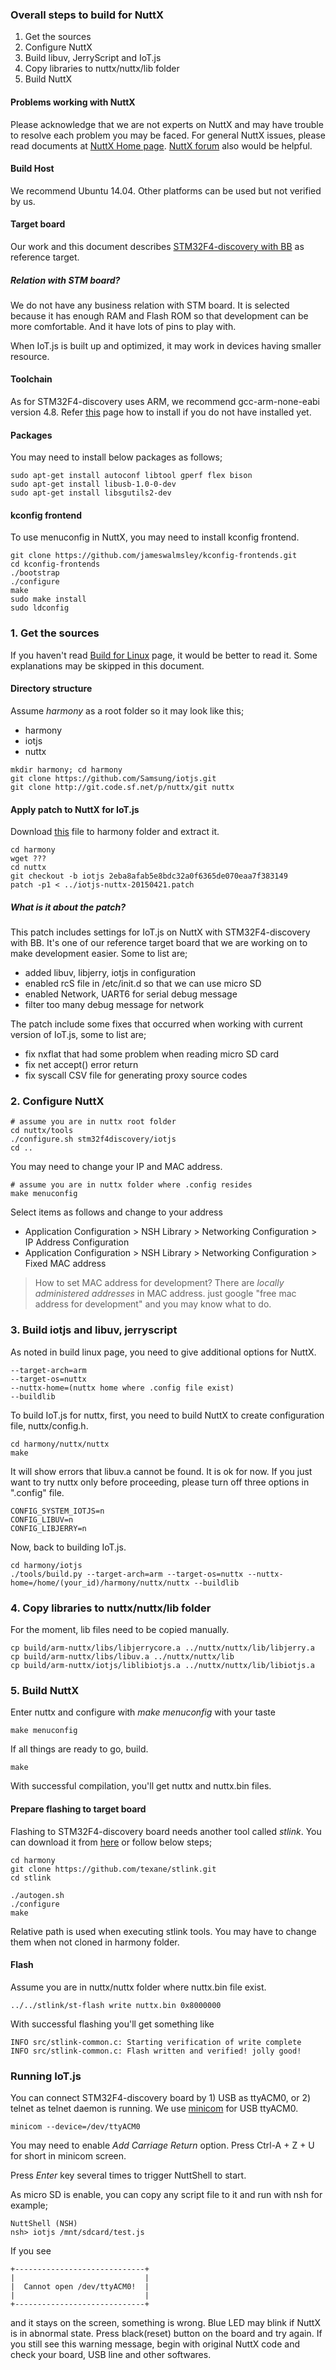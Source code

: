 ### Overall steps to build for NuttX
1. Get the sources
2. Configure NuttX
3. Build libuv, JerryScript and IoT.js
4. Copy libraries to nuttx/nuttx/lib folder
5. Build NuttX

#### Problems working with NuttX
Please acknowledge that we are not experts on NuttX and may have trouble to resolve each problem you may be faced. For general NuttX issues, please read documents at [NuttX Home page](http://nuttx.org/). [NuttX forum](https://groups.yahoo.com/neo/groups/nuttx/info) also would be helpful.

#### Build Host
We recommend Ubuntu 14.04. Other platforms can be used but not verified by us.

#### Target board
Our work and this document describes [STM32F4-discovery with BB](http://www.st.com/web/en/catalog/tools/FM116/SC959/SS1532/LN1199/PF255417) as reference target. 

##### Relation with STM board?
We do not have any business relation with STM board. It is selected because it has enough RAM and Flash ROM so that development can be more comfortable. And it have lots of pins to play with. 

When IoT.js is built up and optimized, it may work in devices having smaller resource.


#### Toolchain 

As for STM32F4-discovery uses ARM, we recommend gcc-arm-none-eabi version 4.8. Refer [this](https://pixhawk.org/dev/toolchain_installation_lin) page how to install if you do not have installed yet.

#### Packages 

You may need to install below packages as follows;
```
sudo apt-get install autoconf libtool gperf flex bison
sudo apt-get install libusb-1.0-0-dev
sudo apt-get install libsgutils2-dev
```

#### kconfig frontend

To use menuconfig in NuttX, you may need to install kconfig frontend.

```
git clone https://github.com/jameswalmsley/kconfig-frontends.git
cd kconfig-frontends
./bootstrap
./configure
make
sudo make install
sudo ldconfig
```


### 1. Get the sources

If you haven't read [Build for Linux](https://github.com/Samsung/iotjs/wiki/Build-for-Linux) page, it would be better to read it. Some explanations may be skipped in this document.


#### Directory structure

Assume _harmony_ as a root folder so it may look like this;
* harmony
 * iotjs
 * nuttx

```
mkdir harmony; cd harmony
git clone https://github.com/Samsung/iotjs.git
git clone http://git.code.sf.net/p/nuttx/git nuttx
```

#### Apply patch to NuttX for IoT.js

Download [this](???) file to harmony folder and extract it.

```
cd harmony
wget ???
cd nuttx
git checkout -b iotjs 2eba8afab5e8bdc32a0f6365de070eaa7f383149
patch -p1 < ../iotjs-nuttx-20150421.patch
```


##### What is it about the patch?

This patch includes settings for IoT.js on NuttX with STM32F4-discovery with BB.
It's one of our reference target board that we are working on to make development easier. Some to list are;
* added libuv, libjerry, iotjs in configuration
* enabled rcS file in /etc/init.d so that we can use micro SD
* enabled Network, UART6 for serial debug message
* filter too many debug message for network

The patch include some fixes that occurred when working with current version of IoT.js, some to list are;
* fix nxflat that had some problem when reading micro SD card
* fix net accept() error return
* fix syscall CSV file for generating proxy source codes


### 2. Configure NuttX
 
```
# assume you are in nuttx root folder
cd nuttx/tools
./configure.sh stm32f4discovery/iotjs
cd ..
```

You may need to change your IP and MAC address.

```
# assume you are in nuttx folder where .config resides
make menuconfig
```

Select items as follows and change to your address
* Application Configuration > NSH Library > Networking Configuration > IP Address Configuration
* Application Configuration > NSH Library > Networking Configuration > Fixed MAC address 

> How to set MAC address for development?
> There are _locally administered addresses_ in MAC address.
> just google "free mac address for development" and you may know what to do.


### 3. Build iotjs and libuv, jerryscript

As noted in build linux page, you need to give additional options for NuttX.

```
--target-arch=arm 
--target-os=nuttx 
--nuttx-home=(nuttx home where .config file exist)
--buildlib
```

To build IoT.js for nuttx, first, you need to build NuttX to create configuration file, nuttx/config.h.

```
cd harmony/nuttx/nuttx
make
```

It will show errors that libuv.a cannot be found. It is ok for now. If you just want to try nuttx only before proceeding, please turn off three options in ".config" file.

```
CONFIG_SYSTEM_IOTJS=n
CONFIG_LIBUV=n
CONFIG_LIBJERRY=n
```

Now, back to building IoT.js.

```
cd harmony/iotjs
./tools/build.py --target-arch=arm --target-os=nuttx --nuttx-home=/home/(your_id)/harmony/nuttx/nuttx --buildlib
```

### 4. Copy libraries to nuttx/nuttx/lib folder

For the moment, lib files need to be copied manually.

```
cp build/arm-nuttx/libs/libjerrycore.a ../nuttx/nuttx/lib/libjerry.a
cp build/arm-nuttx/libs/libuv.a ../nuttx/nuttx/lib
cp build/arm-nuttx/iotjs/liblibiotjs.a ../nuttx/nuttx/lib/libiotjs.a
```


### 5. Build NuttX

Enter nuttx and configure with _make menuconfig_ with your taste
```
make menuconfig
```
If all things are ready to go, build.
```
make
```

With successful compilation, you'll get nuttx and nuttx.bin files.

#### Prepare flashing to target board

Flashing to STM32F4-discovery board needs another tool called _stlink_. You can download it from [here](https://github.com/texane/stlink) or follow below steps;

```
cd harmony
git clone https://github.com/texane/stlink.git
cd stlink

./autogen.sh
./configure
make
```

Relative path is used when executing stlink tools. You may have to change them when not cloned in harmony folder.


#### Flash

Assume you are in nuttx/nuttx folder where nuttx.bin file exist.
```
../../stlink/st-flash write nuttx.bin 0x8000000
```
With successful flashing you'll get something like
```
INFO src/stlink-common.c: Starting verification of write complete
INFO src/stlink-common.c: Flash written and verified! jolly good!
```


### Running IoT.js

You can connect STM32F4-discovery board by 1) USB as ttyACM0, or 2) telnet as telnet daemon is running. We use [minicom](https://help.ubuntu.com/community/Minicom) for USB ttyACM0.

```
minicom --device=/dev/ttyACM0
```
You may need to enable _Add Carriage Return_ option. Press Ctrl-A + Z + U for short in minicom screen.

Press _Enter_ key several times to trigger NuttShell to start.

As micro SD is enable, you can copy any script file to it and run with nsh for example;
```
NuttShell (NSH)
nsh> iotjs /mnt/sdcard/test.js
```

If you see
```
+-----------------------------+                  
|                             |                  
|  Cannot open /dev/ttyACM0!  |                  
|                             |                  
+-----------------------------+ 
```
and it stays on the screen, something is wrong. Blue LED may blink if NuttX is in abnormal state. Press black(reset) button on the board and try again. If you still see this warning message, begin with original NuttX code and check your board, USB line and other softwares.